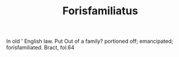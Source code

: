---
title: Forisfamiliatus
letter: F
permalink: "/definitions/bld-forisfamiliatus.html"
body: In old ' English law. Put Out of a family? portioned off; emancipated; forisfamiliated.
  Bract, fol.64
published_at: '2018-07-07'
source: Black's Law Dictionary 2nd Ed (1910)
layout: post
---